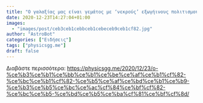 ```yaml
---
title: "O γαλαξίας μας είναι γεμάτος με ‘νεκρούς’ εξωγήινους πολιτισμούς που μάλλον αυτοκαταστράφηκαν"
date: 2020-12-23T14:27:04+01:00
images:
  - "images/post/ceb3ceb1cebbceb1cebeceb9ceb1cf82.jpg"
author: "AstroBot"
categories: ["Ειδήσεις"]
tags: ["physicsgg.me"]
draft: false
---
```




Διαβάστε περισσότερα: https://physicsgg.me/2020/12/23/o-%ce%b3%ce%b1%ce%bb%ce%b1%ce%be%ce%af%ce%b1%cf%82-%ce%bc%ce%b1%cf%82-%ce%b5%ce%af%ce%bd%ce%b1%ce%b9-%ce%b3%ce%b5%ce%bc%ce%ac%cf%84%ce%bf%cf%82-%ce%bc%ce%b5-%ce%bd%ce%b5%ce%ba%cf%81%ce%bf%cf%8d/
